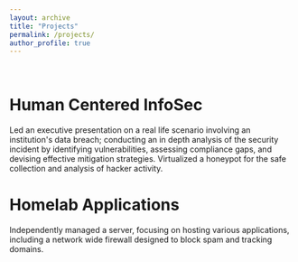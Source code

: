 ```yaml
---
layout: archive
title: "Projects"
permalink: /projects/
author_profile: true
---
```

<br />

Human Centered InfoSec
======
Led an executive presentation on a real life scenario involving an institution's data breach; conducting an in depth analysis of the security incident by identifying vulnerabilities, assessing compliance gaps, and devising effective mitigation strategies. Virtualized a honeypot for the safe collection and analysis of hacker activity.

Homelab Applications
======
Independently managed a server, focusing on hosting various applications, including a network wide firewall designed to block spam and tracking domains.